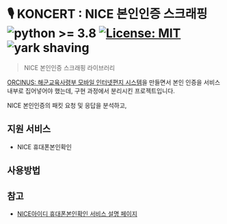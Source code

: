 # :studio_microphone: KONCERT : NICE 본인인증 스크래핑 </br> ![python >= 3.8](https://img.shields.io/badge/python-%3E%3D3.8-blue) [![License: MIT](https://img.shields.io/badge/License-MIT-yellow.svg)](https://opensource.org/licenses/MIT) ![yark shaving](https://img.shields.io/badge/-yak%20shaving-red)
> NICE 본인인증 스크래핑 라이브러리

[ORCINUS: 해군교육사령부 모바일 인터넷편지 시스템](https://github.com/jiwonMe/orcinus)을 만들면서 본인 인증을 서비스 내부로 집어넣어야 했는데, 구현 과정에서 분리시킨 프로젝트입니다.

NICE 본인인증의 패킷 요청 및 응답을 분석하고, 

## 지원 서비스
- NICE 휴대폰본인확인

## 사용방법


## 참고

- [NICE아이디 휴대폰본인확인 서비스 설명 페이지](https://www.niceid.co.kr/prod_mobile.nc)
